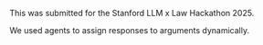 This was submitted for the Stanford LLM x Law Hackathon 2025. 

We used agents to assign responses to arguments dynamically. 